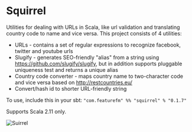 # Squirrel
Utilities for dealing with URLs in Scala, like url validation and translating country code to name and vice versa.
This project consists of 4 utilities:
* URLs - contains a set of regular expressions to recognize facebook, twitter and youtube urls
* Slugify - generates SEO-friendly "alias" from a string using https://github.com/slugify/slugify, but in addition supports pluggable uniqueness test and returns a unique alias
* Country code converter - maps country name to two-character code and vice versa based on http://restcountries.eu/
* Convert/hash id to shorter URL-friendly string

To use, include this in your sbt: `"com.featurefm" %% "squirrel" % "0.1.7"`

Supports Scala 2.11 only.

![Suirrel](https://farm2.staticflickr.com/1630/23561520903_252b19846e_n.jpg)